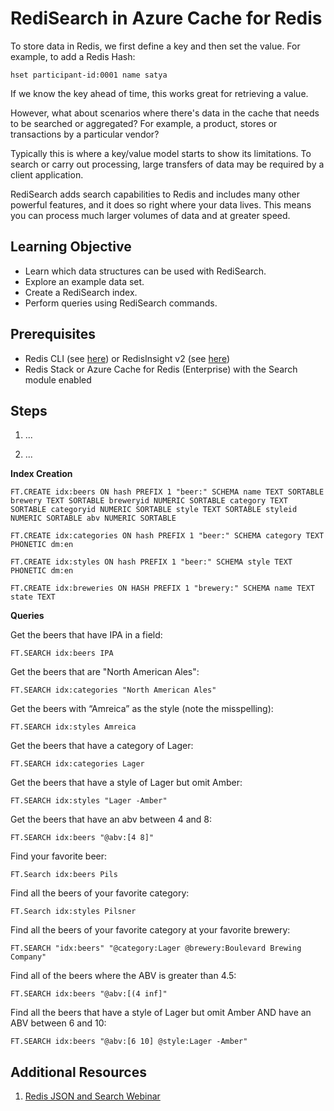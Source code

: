 # RediSearch in Azure Cache for Redis

To store data in Redis, we first define a key and then set the value. For example, to add a Redis Hash: 

`hset participant-id:0001 name satya`

If we know the key ahead of time, this works great for retrieving a value. 

However, what about scenarios where there's data in the cache that needs to be searched or aggregated? For example, a product, stores or transactions by a particular vendor? 

Typically this is where a key/value model starts to show its limitations. To search or carry out processing, large transfers of data may be required by a client application.

RediSearch adds search capabilities to Redis and includes many other powerful features, and it does so right where your data lives. This means you can process much larger volumes of data and at greater speed.

## Learning Objective
- Learn which data structures can be used with RediSearch.
- Explore an example data set.
- Create a RediSearch index.
- Perform queries using RediSearch commands.

## Prerequisites
- Redis CLI (see [here](https://learn.microsoft.com/en-us/azure/azure-cache-for-redis/cache-how-to-redis-cli-tool)) or RedisInsight v2 (see [here](https://apps.microsoft.com/store/detail/redisinsight/XP8K1GHCB0F1R2))
- Redis Stack or Azure Cache for Redis (Enterprise) with the Search module enabled

## Steps

1. ...

2. ...

**Index Creation**

```
FT.CREATE idx:beers ON hash PREFIX 1 "beer:" SCHEMA name TEXT SORTABLE brewery TEXT SORTABLE breweryid NUMERIC SORTABLE category TEXT SORTABLE categoryid NUMERIC SORTABLE style TEXT SORTABLE styleid NUMERIC SORTABLE abv NUMERIC SORTABLE
```

```
FT.CREATE idx:categories ON hash PREFIX 1 "beer:" SCHEMA category TEXT PHONETIC dm:en
```

```
FT.CREATE idx:styles ON hash PREFIX 1 "beer:" SCHEMA style TEXT PHONETIC dm:en
```

```
FT.CREATE idx:breweries ON HASH PREFIX 1 "brewery:" SCHEMA name TEXT state TEXT
```

**Queries**

Get the beers that have IPA in a field:

```
FT.SEARCH idx:beers IPA
```

Get the beers that are "North American Ales":

```
FT.SEARCH idx:categories "North American Ales"
```

Get the beers with “Amreica” as the style (note the misspelling):
```
FT.SEARCH idx:styles Amreica
```
Get the beers that have a category of Lager:
```
FT.SEARCH idx:categories Lager
```
Get the beers that have a style of Lager but omit Amber:
```
FT.SEARCH idx:styles "Lager -Amber"
```
Get the beers that have an abv between 4 and 8:
```
FT.SEARCH idx:beers "@abv:[4 8]"
```
Find your favorite beer:
```
FT.Search idx:beers Pils
```
Find all the beers of your favorite category:
```
FT.Search idx:styles Pilsner
```
Find all the beers of your favorite category at your favorite brewery:
```
FT.SEARCH "idx:beers" "@category:Lager @brewery:Boulevard Brewing Company"
```
Find all of the beers where the ABV is greater than 4.5:
```
FT.SEARCH idx:beers "@abv:[(4 inf]"
```
Find all the beers that have a style of Lager but omit Amber AND have an ABV between 6 and 10:
```
FT.SEARCH idx:beers "@abv:[6 10] @style:Lager -Amber"
```

## Additional Resources

1. [Redis JSON and Search Webinar](https://github.com/Redislabs-Solution-Architects/json-search-demo)
